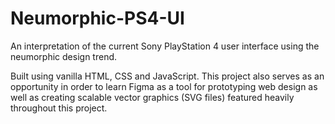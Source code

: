 # Neumorphic-PS4-UI
An interpretation of the current Sony PlayStation 4 user interface using the neumorphic design trend.

Built using vanilla HTML, CSS and JavaScript.
This project also serves as an opportunity in order to learn Figma as a tool for prototyping web design as well as creating scalable vector graphics (SVG files) featured heavily throughout this project.
